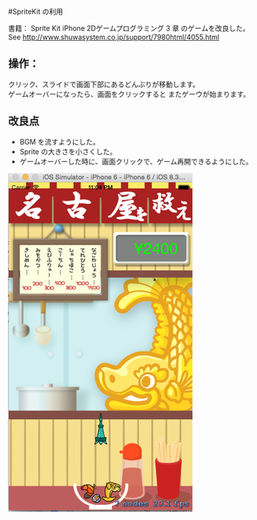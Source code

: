 #SpriteKit の利用

書籍： Sprite Kit iPhone 2Dゲームプログラミング 3 章 のゲームを改良した。
See  http://www.shuwasystem.co.jp/support/7980html/4055.html

## 操作：
クリック、スライドで画面下部にあるどんぶりが移動します。  
ゲームオーバーになったら、画面をクリックすると またゲーウが始まります。  

## 改良点
- BGM を流すようにした。
- Sprite の大きさを小さくした。
- ゲームオーバーした時に、画面クリックで、ゲーム再開できるようにした。

![スクリーンショット](screenshot.png)
